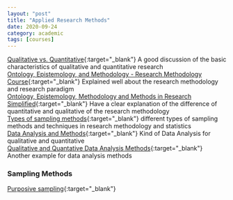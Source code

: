 ```yaml
---
layout: "post"
title: "Applied Research Methods"
date: 2020-09-24
category: academic
tags: [courses]
---
```

[Qualitative vs. Quantitative](https://www.youtube.com/watch?v=2X-QSU6-hPU){:target="_blank"} A good discussion of the basic characteristics of qualitative and quantitative research  
[Ontology, Epistemology, and Methodology - Research Methodology Course](https://www.youtube.com/watch?v=kf8wGvunyG8&feature=youtu.be){:target="_blank"} Explained well about the research methodology and research paradigm  
[Ontology, Epistemology, Methodology and Methods in Research Simplified](https://www.youtube.com/watch?v=hCOsY5rkRs8){:target="_blank"} Have a clear explanation of the difference of quantitative and qualitative of the research methodology  
[Types of sampling methods](http://www.intellspot.com/types-sampling-methods/){:target="_blank"} different types of sampling methods and techniques in research methodology and statistics  
[Data Analysis and Methods](https://www.utreee.com/what-is-data-analysis-and-its-methods%EF%BB%BF/){:target="_blank"}  Kind of Data Analysis for qualitative and quantitative   
[Qualitative and Quantative Data Analysis Methods](https://humansofdata.atlan.com/2018/09/qualitative-quantitative-data-analysis-methods/){:target="_blank"} Another example for data analysis methods  
### Sampling Methods
[Purposive sampling](https://www.youtube.com/watch?v=CdK7N_kTzHI){:target="_blank"}  
